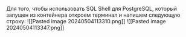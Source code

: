 Для того, чтобы использовать SQL Shell для PostgreSQL, который запущен из контейнера откроем терминал и напишем следующую строку:
![[Pasted image 20240504113310.png]]
![[Pasted image 20240504113347.png]]
